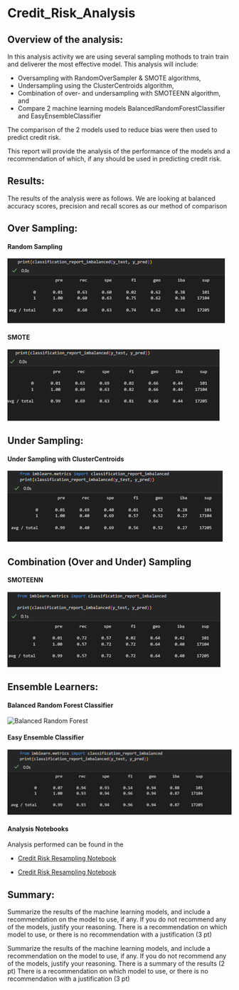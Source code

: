 # Credit_Risk_Analysis

## Overview of the analysis: 
In this analysis activity we are using several sampling mothods to train train and deliverer the most effective model. This analysis will include:
* Oversampling with RandomOverSampler & SMOTE algorithms,
* Undersampling using the ClusterCentroids algorithm,
* Combination of over- and undersampling with SMOTEENN algorithm, and 
* Compare 2 machine learning models BalancedRandomForestClassifier and EasyEnsembleClassifier

The comparison of the 2 models used to reduce bias were then used to predict credit risk. 

This report will provide the analysis of the performance of the models and a recommendation of which, if any should be used in predicting credit risk.


## Results: 
The results of the analysis were as follows.  We are looking at balanced accuracy scores, precision and recall scores as our method of comparison


## Over Sampling:<br>
#### Random Sampling<br>

![Alt text](https://github.com/SusanFair/Credit_Risk_Analysis/blob/main/Resources/random_sampling.PNG)


#### SMOTE<br>

![Alt text](https://github.com/SusanFair/Credit_Risk_Analysis/blob/main/Resources/SMOTE.PNG)

## Under Sampling:<br>
#### Under Sampling with ClusterCentroids<br>

![ClusterCentroids](https://github.com/SusanFair/Credit_Risk_Analysis/blob/main/Resources/under_sampling_ClusterCentroids.PNG)



## Combination (Over and Under) Sampling 
#### SMOTEENN<br>

![SMOOTEENN](https://github.com/SusanFair/Credit_Risk_Analysis/blob/main/Resources/smooteenn.PNG)

## Ensemble Learners: <br>
#### Balanced Random Forest Classifier
![Balanced Random Forest](https://github.com/SusanFair/Credit_Risk_Analysis/blob/main/Resources/balanced_randon_forest_imbalanced.PNG)



#### Easy Ensemble Classifier<br>
![SMOOTEENN](https://github.com/SusanFair/Credit_Risk_Analysis/blob/main/Resources/easy_ensemble_adaboost.PNG)


#### Analysis Notebooks
Analysis performed can be found in the 
* [Credit Risk Resampling Notebook](https://github.com/SusanFair/Credit_Risk_Analysis/blob/main/credit_risk_resampling.ipynb)

* [Credit Risk Resampling Notebook](https://github.com/SusanFair/Credit_Risk_Analysis/blob/main/credit_risk_ensemble.ipynb)








## Summary: 
Summarize the results of the machine learning models, and include a recommendation on the model to use, if any. If you do not recommend any of the models, justify your reasoning. There is a recommendation on which model to use, or there is no recommendation with a justification (3 pt)

 Summarize the results of the machine learning models, and include a recommendation on the model to use, if any. If you do not recommend any of the models, justify your reasoning.
There is a summary of the results (2 pt)
There is a recommendation on which model to use, or there is no recommendation with a justification (3 pt)